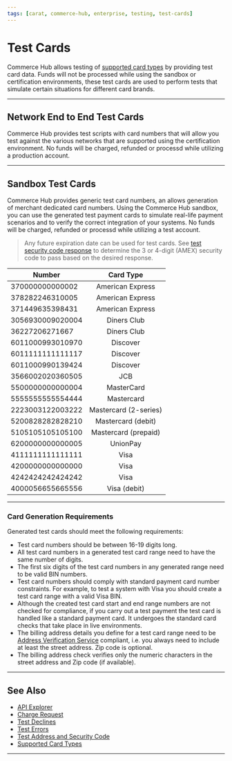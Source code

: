 ```yaml
---
tags: [carat, commerce-hub, enterprise, testing, test-cards]
---
```


# Test Cards

Commerce Hub allows testing of [supported card types](?path=docs/Resources/Master-Data/Card-Type.md) by providing test card data. Funds will not be processed while using the sandbox or certification environments, these test cards are used to perform tests that simulate certain situations for different card brands.

---

## Network End to End Test Cards

Commerce Hub provides test scripts with card numbers that will allow you test against the various networks that are supported using the certification environment. No funds will be charged, refunded or processd while utilizing a production account. 

<!-- 
Will our system automatically submit the void on the test card or will the merchant have to manually void the transaction?
Will we support 3-D secure?
Can we simulate payments in another country?
 --> 

---

## Sandbox Test Cards

Commerce Hub provides generic test card numbers, an allows generation of merchant dedicated card numbers. Using the Commerce Hub sandbox, you can use the generated test payment cards to simulate real-life payment scenarios and to verify the correct integration of your systems. No funds will be charged, refunded or processd while utilizing a test account. 


<!-- theme: info -->
>Any future expiration date can be used for test cards. See [test security code response](?path=docs/Resources/Guides/Testing/Test-Address-Security.md) to determine the 3 or 4-digit (AMEX) security code to pass based on the desired response.

| Number | Card Type |
| -------- | :--: |
| 370000000000002 |American Express | 
| 378282246310005 |	American Express |	
| 371449635398431 |	American Express | 
| 3056930009020004 |	Diners Club |	
| 36227206271667 |	Diners Club |	
| 6011000993010970 |Discover |
| 6011111111111117 | Discover |
| 6011000990139424 |	Discover |	
| 3566002020360505 |	JCB |	
| 5500000000000004 | MasterCard | 
| 5555555555554444 |	Mastercard |	
| 2223003122003222 |	Mastercard (2-series) | 
| 5200828282828210 |	Mastercard (debit) |
| 5105105105105100 |	Mastercard (prepaid) |	
| 6200000000000005 |	UnionPay |	
| 4111111111111111 | Visa | 
| 4200000000000000 | Visa |
| 4242424242424242 |	Visa |	
| 4000056655665556 |	Visa (debit)| 

---

### Card Generation Requirements

Generated test cards should meet the following requirements:

- Test card numbers should be between 16-19 digits long.
- All test card numbers in a generated test card range need to have the same number of digits.
- The first six digits of the test card numbers in any generated range need to be valid BIN numbers.
- Test card numbers should comply with standard payment card number constraints. For example, to test a system with Visa you should create a test card range with a valid Visa BIN.
- Although the created test card start and end range numbers are not checked for compliance, if you carry out a test payment the test card is handled like a standard payment card. It undergoes the standard card checks that take place in live environments.
- The billing address details you define for a test card range need to be [Address Verification Service](?path=docs/Resources/Guides/Fraud/Address-Verification.md) compliant, i.e. you always need to include at least the street address. Zip code is optional.
- The billing address check verifies only the numeric characters in the street address and Zip code (if available).


<!-- theme: info -->
<!-- https://docs.adyen.com/development-resources/test-cards/create-test-cards -->

---

## See Also

- [API Explorer](../api/?type=post&path=/payments/v1/charges)
- [Charge Request](path?=docs/Resources/API-Documents/Payments/Charges.md)
- [Test Declines](?path=docs/Resources/Guides/Testing/Test-Declines.md)
- [Test Errors](?path=docs/Resources/Guides/Testing/Test-Errors.md)
- [Test Address and Security Code](?path=docs/Resources/Guides/Testing/Test-Address-Security.md)
- [Supported Card Types](?path=docs/Resources/Master-Data/Card-Type.md)

---
